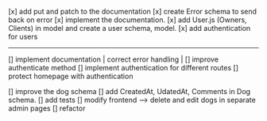 [x] add put and patch to the documentation
[x] create Error schema to send back on error
[x] implement the documentation.
[x] add User.js (Owners, Clients) in model and create a user schema, model.
[x] add authentication for users

---

[] implement documentation | correct error handling | 
[] improve authenticate method
[] implement authentication for different routes
[] protect homepage with authentication


[] improve the dog schema
[] add CreatedAt, UdatedAt, Comments in Dog schema.
[] add tests
[] modify frontend --> delete and edit dogs in separate admin pages
[] refactor
